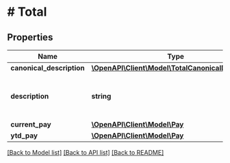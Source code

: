 # # Total

## Properties

Name | Type | Description | Notes
------------ | ------------- | ------------- | -------------
**canonical_description** | [**\OpenAPI\Client\Model\TotalCanonicalDescription**](TotalCanonicalDescription.md) |  | [optional]
**description** | **string** | Text of the line item as printed on the paystub. | [optional]
**current_pay** | [**\OpenAPI\Client\Model\Pay**](Pay.md) |  | [optional]
**ytd_pay** | [**\OpenAPI\Client\Model\Pay**](Pay.md) |  | [optional]

[[Back to Model list]](../../README.md#models) [[Back to API list]](../../README.md#endpoints) [[Back to README]](../../README.md)
